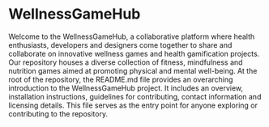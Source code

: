 # WellnessGameHub
Welcome to the WellnessGameHub, a collaborative platform where health enthusiasts, developers and designers come together to share and collaborate on innovative wellness games and health gamification projects. Our repository houses a diverse collection of fitness, mindfulness and nutrition games aimed at promoting physical and mental well-being.
At the root of the repository, the README.md file provides an overarching introduction to the WellnessGameHub project.
It includes an overview, installation instructions, guidelines for contributing, contact information and licensing details.
This file serves as the entry point for anyone exploring or contributing to the repository.
